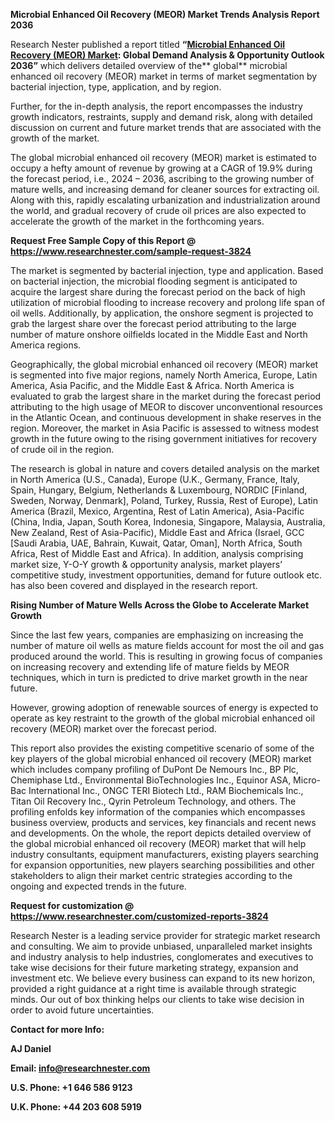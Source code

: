 ﻿**Microbial Enhanced Oil Recovery (MEOR) Market <a name="_hlk91179135"></a>Trends Analysis Report 2036**

Research Nester published a report titled **“[Microbial Enhanced Oil Recovery (MEOR) Market](https://www.researchnester.com/reports/microbial-enhanced-oil-recovery-meor-market/3824): Global Demand Analysis & Opportunity Outlook 2036”** which delivers detailed overview of the** global** microbial enhanced oil recovery (MEOR) market in terms of market segmentation by bacterial injection, type, application, and by region.

Further, for the in-depth analysis, the report encompasses the industry growth indicators, restraints, supply and demand risk, along with detailed discussion on current and future market trends that are associated with the growth of the market.

The global microbial enhanced oil recovery (MEOR) market is estimated to occupy a hefty amount of revenue by growing at a CAGR of 19.9% during the forecast period, i.e., 2024 – 2036, ascribing to the growing number of mature wells, and increasing demand for cleaner sources for extracting oil. Along with this, rapidly escalating urbanization and industrialization around the world, and gradual recovery of crude oil prices are also expected to accelerate the growth of the market in the forthcoming years. 

**Request Free Sample Copy of this Report @ <https://www.researchnester.com/sample-request-3824>** 

The market is segmented by bacterial injection, type and application. Based on bacterial injection, the microbial flooding segment is anticipated to acquire the largest share during the forecast period on the back of high utilization of microbial flooding to increase recovery and prolong life span of oil wells. Additionally, by application, the onshore segment is projected to grab the largest share over the forecast period attributing to the large number of mature onshore oilfields located in the Middle East and North America regions. 

Geographically, the global microbial enhanced oil recovery (MEOR) market is segmented into five major regions, namely North America, Europe, Latin America, Asia Pacific, and the Middle East & Africa. North America is evaluated to grab the largest share in the market during the forecast period attributing to the high usage of MEOR to discover unconventional resources in the Atlantic Ocean, and continuous development in shake reserves in the region. Moreover, the market in Asia Pacific is assessed to witness modest growth in the future owing to the rising government initiatives for recovery of crude oil in the region.

The research is global in nature and covers detailed analysis on the market in North America (U.S., Canada), Europe (U.K., Germany, France, Italy, Spain, Hungary, Belgium, Netherlands & Luxembourg, NORDIC [Finland, Sweden, Norway, Denmark], Poland, Turkey, Russia, Rest of Europe), Latin America (Brazil, Mexico, Argentina, Rest of Latin America), Asia-Pacific (China, India, Japan, South Korea, Indonesia, Singapore, Malaysia, Australia, New Zealand, Rest of Asia-Pacific), Middle East and Africa (Israel, GCC [Saudi Arabia, UAE, Bahrain, Kuwait, Qatar, Oman], North Africa, South Africa, Rest of Middle East and Africa). In addition, analysis comprising market size, Y-O-Y growth & opportunity analysis, market players’ competitive study, investment opportunities, demand for future outlook etc. has also been covered and displayed in the research report.

**Rising Number of Mature Wells Across the Globe to Accelerate Market Growth**

Since the last few years, companies are emphasizing on increasing the number of mature oil wells as mature fields account for most the oil and gas produced around the world. This is resulting in growing focus of companies on increasing recovery and extending life of mature fields by MEOR techniques, which in turn is predicted to drive market growth in the near future.   

However, growing adoption of renewable sources of energy is expected to operate as key restraint to the growth of the global microbial enhanced oil recovery (MEOR) market over the forecast period.

This report also provides the existing competitive scenario of some of the key players of the global microbial enhanced oil recovery (MEOR) market which includes company profiling of DuPont De Nemours Inc., BP Plc, Chemiphase Ltd., Environmental BioTechnologies Inc., Equinor ASA, Micro-Bac International Inc., ONGC TERI Biotech Ltd., RAM Biochemicals Inc., Titan Oil Recovery Inc., Qyrin Petroleum Technology, and others. The profiling enfolds key information of the companies which encompasses business overview, products and services, key financials and recent news and developments. On the whole, the report depicts detailed overview of the global microbial enhanced oil recovery (MEOR) market that will help industry consultants, equipment manufacturers, existing players searching for expansion opportunities, new players searching possibilities and other stakeholders to align their market centric strategies according to the ongoing and expected trends in the future.      

**Request for customization @ <https://www.researchnester.com/customized-reports-3824>**   

Research Nester is a leading service provider for strategic market research and consulting. We aim to provide unbiased, unparalleled market insights and industry analysis to help industries, conglomerates and executives to take wise decisions for their future marketing strategy, expansion and investment etc. We believe every business can expand to its new horizon, provided a right guidance at a right time is available through strategic minds. Our out of box thinking helps our clients to take wise decision in order to avoid future uncertainties.

**Contact for more Info:**

**AJ Daniel**

**Email: info@researchnester.com**

**U.S. Phone: +1 646 586 9123** 

**U.K. Phone: +44 203 608 5919**
